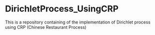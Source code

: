# DirichletProcess_UsingCRP
This is a repository containing of the implementation of Dirichlet process using CRP (Chinese Restaurant Process)
